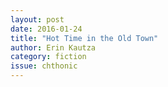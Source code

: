 ```yaml
---
layout: post 
date: 2016-01-24
title: "Hot Time in the Old Town"
author: Erin Kautza
category: fiction
issue: chthonic
---
```

